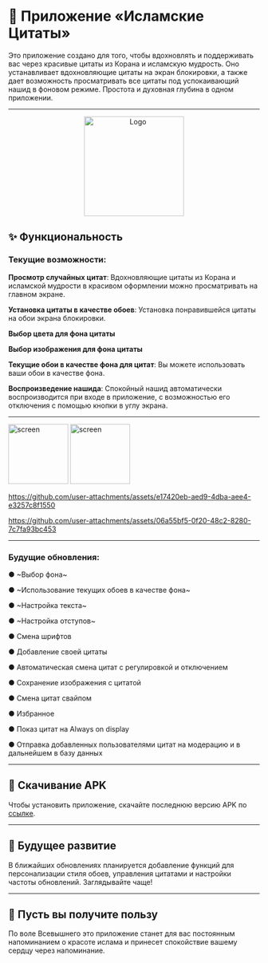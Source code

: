 # 📱 Приложение «Исламские Цитаты»

Это приложение создано для того, чтобы вдохновлять и поддерживать вас через красивые цитаты из
Корана и исламскую мудрость. Оно устанавливает вдохновляющие цитаты на экран блокировки, а также
дает возможность просматривать все цитаты под успокаивающий нашид в фоновом режиме. Простота и
духовная глубина в одном приложении.

---

<div align="center">
<img src="https://github.com/user-attachments/assets/7df985f5-777a-4711-9180-6c03112499aa" alt="Logo" width="200"/>
</div>

## ✨ Функциональность

### Текущие возможности:

**Просмотр случайных цитат**: Вдохновляющие цитаты из Корана и исламской мудрости в красивом
оформлении можно просматривать на главном экране.

**Установка цитаты в качестве обоев**: Установка понравившейся цитаты на обои экрана блокировки.

**Выбор цвета для фона цитаты**

**Выбор изображения для фона цитаты**

**Текущие обои в качестве фона для цитат**: Вы можете использовать ваши обои в качестве фона.

**Воспроизведение нашида**: Спокойный нашид автоматически воспроизводится при входе в приложение,
с возможностью его отключения с помощью кнопки в углу экрана.

---

<img src="https://github.com/user-attachments/assets/5ead6c02-1ac8-48b1-9812-47a5d8fa217e" alt="screen" width="120"/>
<img src="https://github.com/user-attachments/assets/629c5863-ecdd-478a-bd05-0fd13e38c05e" alt="screen" width="120"/>

https://github.com/user-attachments/assets/e17420eb-aed9-4dba-aee4-e3257c8f1550


https://github.com/user-attachments/assets/06a55bf5-0f20-48c2-8280-7c7fa93bc453


---

### Будущие обновления:

● ~Выбор фона~

● ~Использование текущих обоев в качестве фона~

● ~Настройка текста~

● ~Настройка отступов~

● Смена шрифтов

● Добавление своей цитаты

● Автоматическая смена цитат с регулировкой и отключением

● Сохранение изображения с цитатой

● Смена цитат свайпом

● Избранное

● Показ цитат на Always on display

● Отправка добавленных пользователями цитат на модерацию и в дальнейшем в базу данных

---

## 🔗 Скачивание APK

Чтобы установить приложение, скачайте последнюю версию APK
по [ссылке](https://github.com/Zelimkhan-Magomadov/IslamicQuotes/releases/download/v1.1.0/islamic_quotes_release_1.1.0.apk).

---

## 🚀 Будущее развитие

В ближайших обновлениях планируется добавление функций для персонализации стиля обоев, управления
цитатами и настройки частоты обновлений. Заглядывайте чаще!

---

## 🤲 Пусть вы получите пользу

По воле Всевышнего это приложение станет для вас постоянным напоминанием о красоте ислама и принесет
спокойствие вашему сердцу через напоминание.
